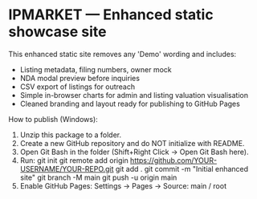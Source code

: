 IPMARKET — Enhanced static showcase site
=========================================

This enhanced static site removes any 'Demo' wording and includes:
- Listing metadata, filing numbers, owner mock
- NDA modal preview before inquiries
- CSV export of listings for outreach
- Simple in-browser charts for admin and listing valuation visualisation
- Cleaned branding and layout ready for publishing to GitHub Pages

How to publish (Windows):
1. Unzip this package to a folder.
2. Create a new GitHub repository and do NOT initialize with README.
3. Open Git Bash in the folder (Shift+Right Click -> Open Git Bash here).
4. Run:
   git init
   git remote add origin https://github.com/YOUR-USERNAME/YOUR-REPO.git
   git add .
   git commit -m "Initial enhanced site"
   git branch -M main
   git push -u origin main
5. Enable GitHub Pages: Settings -> Pages -> Source: main / root
